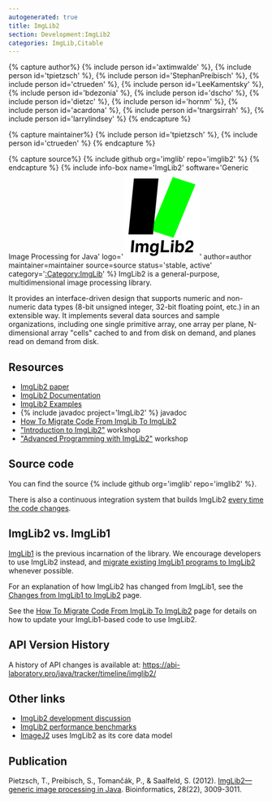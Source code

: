 ```yaml
---
autogenerated: true
title: ImgLib2
section: Development:ImgLib2
categories: ImgLib,Citable
---
```



{% capture author%}
{% include person id='axtimwalde' %}, {% include person id='tpietzsch' %}, {% include person id='StephanPreibisch' %}, {% include person id='ctrueden' %}, {% include person id='LeeKamentsky' %}, {% include person id='bdezonia' %}, {% include person id='dscho' %}, {% include person id='dietzc' %}, {% include person id='hornm' %}, {% include person id='acardona' %}, {% include person id='tnargsirrah' %}, {% include person id='larrylindsey' %}
{% endcapture %}

{% capture maintainer%}
{% include person id='tpietzsch' %}, {% include person id='ctrueden' %}
{% endcapture %}

{% capture source%}
{% include github org='imglib' repo='imglib2' %}
{% endcapture %}
{% include info-box name='ImgLib2' software='Generic Image Processing for Java' logo='![](/media/imglib2-logo.png "fig:imglib2-logo.png")' author=author maintainer=maintainer source=source status='stable, active' category='[:Category:ImgLib](Category_ImgLib)' %}
ImgLib2 is a general-purpose, multidimensional image processing library.

It provides an interface-driven design that supports numeric and non-numeric data types (8-bit unsigned integer, 32-bit floating point, etc.) in an extensible way. It implements several data sources and sample organizations, including one single primitive array, one array per plane, N-dimensional array "cells" cached to and from disk on demand, and planes read on demand from disk.

## Resources

-   [ImgLib2 paper](http://bioinformatics.oxfordjournals.org/content/28/22/3009.full)
-   [ImgLib2 Documentation](/imglib2/documentation)
-   [ImgLib2 Examples](/imglib2/examples)
-   {% include javadoc project='ImgLib2' %} javadoc
-   [How To Migrate Code From ImgLib To ImgLib2](/imglib2/migrate-from-imglib1)
-   ["Introduction to ImgLib2"](/imglib2/workshop-introductory) workshop
-   ["Advanced Programming with ImgLib2"](/imglib2/workshop-advanced) workshop

## Source code

You can find the source {% include github org='imglib' repo='imglib2' %}.

There is also a continuous integration system that builds ImgLib2 [every time the code changes](https://travis-ci.org/imglib/imglib2).

## ImgLib2 vs. ImgLib1

[ImgLib1](/imglib1) is the previous incarnation of the library. We encourage developers to use ImgLib2 instead, and [migrate existing ImgLib1 programs to ImgLib2](/imglib2/migrate-from-imglib1) whenever possible.

For an explanation of how ImgLib2 has changed from ImgLib1, see the [Changes from ImgLib1 to ImgLib2](/imglib2/changes-from-imglib1) page.

See the [How To Migrate Code From ImgLib To ImgLib2](/imglib2/migrate-from-imglib1) page for details on how to update your ImgLib1-based code to use ImgLib2.

## API Version History

A history of API changes is available at: https://abi-laboratory.pro/java/tracker/timeline/imglib2/

## Other links

-   [ImgLib2 development discussion](/imglib2/discussion)
-   [ImgLib2 performance benchmarks](/imglib2/benchmarks)
-   [ImageJ2](/software/imagej2) uses ImgLib2 as its core data model

## Publication

Pietzsch, T., Preibisch, S., Tomančák, P., & Saalfeld, S. (2012). [ImgLib2—generic image processing in Java](http://bioinformatics.oxfordjournals.org/content/28/22/3009.full). Bioinformatics, 28(22), 3009-3011.

 
